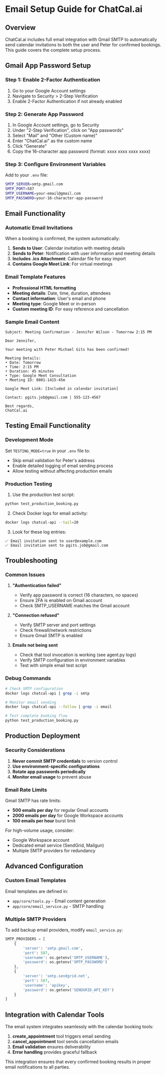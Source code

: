# Email Setup Guide for ChatCal.ai

## Overview

ChatCal.ai includes full email integration with Gmail SMTP to automatically send calendar invitations to both the user and Peter for confirmed bookings. This guide covers the complete setup process.

## Gmail App Password Setup

### Step 1: Enable 2-Factor Authentication

1. Go to your Google Account settings
2. Navigate to Security > 2-Step Verification
3. Enable 2-Factor Authentication if not already enabled

### Step 2: Generate App Password

1. In Google Account settings, go to Security
2. Under "2-Step Verification", click on "App passwords"
3. Select "Mail" and "Other (Custom name)"
4. Enter "ChatCal.ai" as the custom name
5. Click "Generate"
6. Copy the 16-character app password (format: xxxx xxxx xxxx xxxx)

### Step 3: Configure Environment Variables

Add to your `.env` file:
```bash
SMTP_SERVER=smtp.gmail.com
SMTP_PORT=587
SMTP_USERNAME=your-email@gmail.com
SMTP_PASSWORD=your-16-character-app-password
```

## Email Functionality

### Automatic Email Invitations

When a booking is confirmed, the system automatically:

1. **Sends to User**: Calendar invitation with meeting details
2. **Sends to Peter**: Notification with user information and meeting details
3. **Includes .ics Attachment**: Calendar file for easy import
4. **Contains Google Meet Link**: For virtual meetings

### Email Template Features

- **Professional HTML formatting**
- **Meeting details**: Date, time, duration, attendees
- **Contact information**: User's email and phone
- **Meeting type**: Google Meet or in-person
- **Custom meeting ID**: For easy reference and cancellation

### Sample Email Content

```
Subject: Meeting Confirmation - Jennifer Wilson - Tomorrow 2:15 PM

Dear Jennifer,

Your meeting with Peter Michael Gits has been confirmed!

Meeting Details:
• Date: Tomorrow
• Time: 2:15 PM
• Duration: 45 minutes
• Type: Google Meet Consultation
• Meeting ID: 0801-1415-45m

Google Meet Link: [Included in calendar invitation]

Contact: pgits.job@gmail.com | 555-123-4567

Best regards,
ChatCal.ai
```

## Testing Email Functionality

### Development Mode

Set `TESTING_MODE=true` in your `.env` file to:
- Skip email validation for Peter's address
- Enable detailed logging of email sending process
- Allow testing without affecting production emails

### Production Testing

1. Use the production test script:
```bash
python test_production_booking.py
```

2. Check Docker logs for email activity:
```bash
docker logs chatcal-api --tail=20
```

3. Look for these log entries:
```
✅ Email invitation sent to user@example.com
✅ Email invitation sent to pgits.job@gmail.com
```

## Troubleshooting

### Common Issues

1. **"Authentication failed"**
   - Verify app password is correct (16 characters, no spaces)
   - Ensure 2FA is enabled on Gmail account
   - Check SMTP_USERNAME matches the Gmail account

2. **"Connection refused"**
   - Verify SMTP server and port settings
   - Check firewall/network restrictions
   - Ensure Gmail SMTP is enabled

3. **Emails not being sent**
   - Check that tool invocation is working (see agent.py logs)
   - Verify SMTP configuration in environment variables
   - Test with simple email test script

### Debug Commands

```bash
# Check SMTP configuration
docker logs chatcal-api | grep -i smtp

# Monitor email sending
docker logs chatcal-api --follow | grep -i email

# Test complete booking flow
python test_production_booking.py
```

## Production Deployment

### Security Considerations

1. **Never commit SMTP credentials** to version control
2. **Use environment-specific configurations**
3. **Rotate app passwords periodically**
4. **Monitor email usage** to prevent abuse

### Email Rate Limits

Gmail SMTP has rate limits:
- **500 emails per day** for regular Gmail accounts
- **2000 emails per day** for Google Workspace accounts
- **100 emails per hour** burst limit

For high-volume usage, consider:
- Google Workspace account
- Dedicated email service (SendGrid, Mailgun)
- Multiple SMTP providers for redundancy

## Advanced Configuration

### Custom Email Templates

Email templates are defined in:
- `app/core/tools.py` - Email content generation
- `app/core/email_service.py` - SMTP handling

### Multiple SMTP Providers

To add backup email providers, modify `email_service.py`:

```python
SMTP_PROVIDERS = [
    {
        'server': 'smtp.gmail.com',
        'port': 587,
        'username': os.getenv('SMTP_USERNAME'),
        'password': os.getenv('SMTP_PASSWORD')
    },
    {
        'server': 'smtp.sendgrid.net',
        'port': 587,
        'username': 'apikey',
        'password': os.getenv('SENDGRID_API_KEY')
    }
]
```

## Integration with Calendar Tools

The email system integrates seamlessly with the calendar booking tools:

1. **create_appointment** tool triggers email sending
2. **cancel_appointment** tool sends cancellation emails
3. **Email validation** ensures deliverability
4. **Error handling** provides graceful fallback

This integration ensures that every confirmed booking results in proper email notifications to all parties.